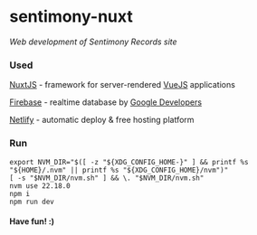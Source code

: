 # sentimony-nuxt

_Web development of Sentimony Records site_

### Used

[NuxtJS](https://nuxtjs.org) - framework for server-rendered [VueJS](https://vuejs.org) applications

[Firebase](https://firebase.google.com) - realtime database by [Google Developers](https://developers.google.com)

[Netlify](https://www.netlify.com) - automatic deploy & free hosting platform

<!-- ### Content

[https://sentimony-db.firebaseio.com/.json](https://sentimony-db.firebaseio.com/.json) -->

### Run

```
export NVM_DIR="$([ -z "${XDG_CONFIG_HOME-}" ] && printf %s "${HOME}/.nvm" || printf %s "${XDG_CONFIG_HOME}/nvm")"
[ -s "$NVM_DIR/nvm.sh" ] && \. "$NVM_DIR/nvm.sh"
nvm use 22.18.0
npm i
npm run dev
```

#### Have fun! :)
